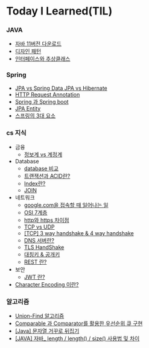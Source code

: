 # Today I Learned(TIL)

### JAVA
- [자바 11버전 다운로드](./java/Install%20Java%2011%20version.md)
- [디자인 패턴](./java/디자인%20패턴.md)
- [인터페이스와 추상클래스](./java/인터페이스와%20추상클래스.md)
### Spring
- [JPA vs Spring Data JPA vs Hibernate](./spring/JPA%20vs%20Spring%20Data%20JPA%20vs%20Hibernate.md)
- [HTTP Request Annotation](./spring/HTTP%20Request%20Annotation.md)
- [Spring 과 Spring boot](./spring/Spring%20과%20Spring%20boot.md)
- [JPA Entity](./spring/JPA%20Entity.md)
- [스프링의 3대 요소](./spring/스프링의%203대%20요소.md)

### cs 지식
- 금융
  - [정보계 vs 계정계](./cs/금융/정보계%20vs%20계정계.md)
- Database
  - [database 비교](./cs/Database/database.md)
  - [트랜잭션과 ACID란?](./cs/Database/트랜잭션과%20ACID.md)
  - [Index란?](./cs/Database/Index.md)
  - [JOIN](./cs/Database/DB%20JOIN.md)
- 네트워크
  - [google.com을 접속할 때 일어나는 일](./cs/네트워크/google.com%20을%20접속할%20때%20일어나는%20일.md)
  - [OSI 7계층](./cs/네트워크/OSI%207계층.md)
  - [http와 https 차이점](./cs/네트워크/HTTP와%20HTTPS의%20차이점.md)
  - [TCP vs UDP](./cs/네트워크/TCP%20vs%20UDP.md)
  - [[TCP] 3 way handshake & 4 way handshake](./cs/네트워크/%5BTCP%5D%203%20way%20handshake%20%26%204%20way%20handshake.md)
  - [DNS 서버란?](./cs/네트워크/DNS%20서버란.md)
  - [TLS HandShake](./cs/네트워크/TLS%20HandShake.md)
  - [대칭키 & 공개키](./cs/네트워크/대칭키%20&%20공개키.md)
  - [REST 란?](./cs/네트워크/REST%20란.md)
- 보안
  - [JWT 란?](./cs/보안/JWT란.md)
- [Character Encoding 이란?](./cs/문자%20인코딩이란.md)

### 알고리즘
- [Union-Find 알고리즘](./Algorithm/Union-Find%20알고리즘.md)
- [Comparable 과 Comparator를 활용한 우선순위 큐 구현](./Algorithm/Comparable%20과%20Comparator를%20활용한%20우선순위%20큐%20구현.md)
- [[Java] 문자열 거꾸로 뒤집기](./Algorithm/[Java]%20문자열%20거꾸로%20뒤집기.md)
- [[JAVA] 자바_ length / length() / size() 사용법 및 차이](./Algorithm/[Java]%20자바%20길이구하기.md)
